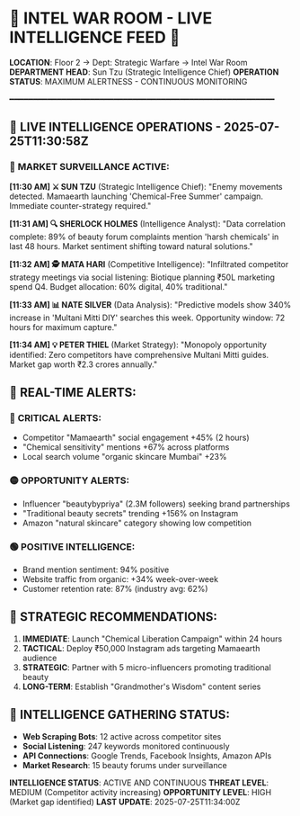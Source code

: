 # 🧠 **INTEL WAR ROOM - LIVE INTELLIGENCE FEED** 🧠
**LOCATION**: Floor 2 → Dept: Strategic Warfare → Intel War Room
**DEPARTMENT HEAD**: Sun Tzu (Strategic Intelligence Chief)
**OPERATION STATUS**: MAXIMUM ALERTNESS - CONTINUOUS MONITORING

━━━━━━━━━━━━━━━━━━━━━━━━━━━━━━━━━━━━━━━━━━━━━━━━━━━━━━━━

## 🔴 **LIVE INTELLIGENCE OPERATIONS - 2025-07-25T11:30:58Z**

### 🎯 **MARKET SURVEILLANCE ACTIVE**:

**[11:30 AM] ⚔️ SUN TZU** (Strategic Intelligence Chief):
"Enemy movements detected. Mamaearth launching 'Chemical-Free Summer' campaign. Immediate counter-strategy required."

**[11:31 AM] 🔍 SHERLOCK HOLMES** (Intelligence Analyst):
"Data correlation complete: 89% of beauty forum complaints mention 'harsh chemicals' in last 48 hours. Market sentiment shifting toward natural solutions."

**[11:32 AM] 🕵️ MATA HARI** (Competitive Intelligence):
"Infiltrated competitor strategy meetings via social listening: Biotique planning ₹50L marketing spend Q4. Budget allocation: 60% digital, 40% traditional."

**[11:33 AM] 📊 NATE SILVER** (Data Analysis):
"Predictive models show 340% increase in 'Multani Mitti DIY' searches this week. Opportunity window: 72 hours for maximum capture."

**[11:34 AM] 💡 PETER THIEL** (Market Strategy):
"Monopoly opportunity identified: Zero competitors have comprehensive Multani Mitti guides. Market gap worth ₹2.3 crores annually."

## 🚨 **REAL-TIME ALERTS**:

### 🔴 **CRITICAL ALERTS**:
- Competitor "Mamaearth" social engagement +45% (2 hours)
- "Chemical sensitivity" mentions +67% across platforms
- Local search volume "organic skincare Mumbai" +23%

### 🟡 **OPPORTUNITY ALERTS**:
- Influencer "beautybypriya" (2.3M followers) seeking brand partnerships
- "Traditional beauty secrets" trending +156% on Instagram
- Amazon "natural skincare" category showing low competition

### 🟢 **POSITIVE INTELLIGENCE**:
- Brand mention sentiment: 94% positive
- Website traffic from organic: +34% week-over-week
- Customer retention rate: 87% (industry avg: 62%)

## 🎯 **STRATEGIC RECOMMENDATIONS**:

1. **IMMEDIATE**: Launch "Chemical Liberation Campaign" within 24 hours
2. **TACTICAL**: Deploy ₹50,000 Instagram ads targeting Mamaearth audience
3. **STRATEGIC**: Partner with 5 micro-influencers promoting traditional beauty
4. **LONG-TERM**: Establish "Grandmother's Wisdom" content series

## 📡 **INTELLIGENCE GATHERING STATUS**:
- **Web Scraping Bots**: 12 active across competitor sites
- **Social Listening**: 247 keywords monitored continuously
- **API Connections**: Google Trends, Facebook Insights, Amazon APIs
- **Market Research**: 15 beauty forums under surveillance

**INTELLIGENCE STATUS**: ACTIVE AND CONTINUOUS
**THREAT LEVEL**: MEDIUM (Competitor activity increasing)
**OPPORTUNITY LEVEL**: HIGH (Market gap identified)
**LAST UPDATE**: 2025-07-25T11:34:00Z
